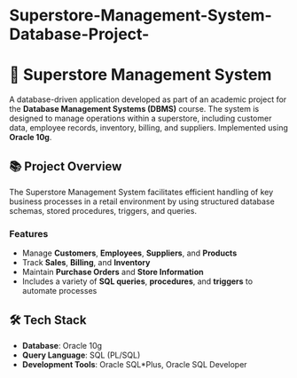 # Superstore-Management-System-Database-Project-


# 🏬 Superstore Management System

A database-driven application developed as part of an academic project for the **Database Management Systems (DBMS)** course. The system is designed to manage operations within a superstore, including customer data, employee records, inventory, billing, and suppliers. Implemented using **Oracle 10g**.


## 📚 Project Overview

The Superstore Management System facilitates efficient handling of key business processes in a retail environment by using structured database schemas, stored procedures, triggers, and queries.

### Features

* Manage **Customers**, **Employees**, **Suppliers**, and **Products**
* Track **Sales**, **Billing**, and **Inventory**
* Maintain **Purchase Orders** and **Store Information**
* Includes a variety of **SQL queries**, **procedures**, and **triggers** to automate processes


## 🛠️ Tech Stack

* **Database**: Oracle 10g
* **Query Language**: SQL (PL/SQL)
* **Development Tools**: Oracle SQL\*Plus, Oracle SQL Developer


